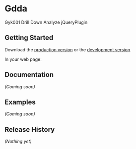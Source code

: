<h1>
 Gdda
 <span id="_travis_status"></span>
 <a id="_travis_status" href="https://travis-ci.org/gyk001/gdda">
    
</a>
</h1>


Gyk001 Drill Down Analyze jQueryPlugin

## Getting Started
Download the [production version][min] or the [development version][max].

[min]: https://raw.github.com/gyk001/gdda/master/dist/gdda.min.js
[max]: https://raw.github.com/gyk001/gdda/master/dist/gdda.js

In your web page:


## Documentation
_(Coming soon)_

## Examples
_(Coming soon)_

## Release History
_(Nothing yet)_




<script>
jQuery(function($) {

  $('<img/>').attr('src','https://api.travis-ci.org/gyk001/gdda.png?branch=dev&_='+Math.random()).appendTo($('#_travis_status'));
});
</script>
